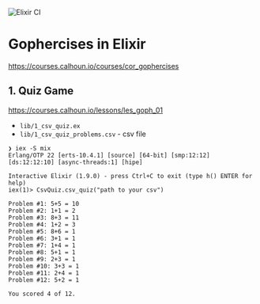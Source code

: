 ![Elixir CI](https://github.com/alimnastaev/gophercises_in_elixir/workflows/Elixir%20CI/badge.svg)

# Gophercises in Elixir

https://courses.calhoun.io/courses/cor_gophercises

## 1. Quiz Game

https://courses.calhoun.io/lessons/les_goph_01

- `lib/1_csv_quiz.ex`
- `lib/1_csv_quiz_problems.csv` - csv file

```
❯ iex -S mix
Erlang/OTP 22 [erts-10.4.1] [source] [64-bit] [smp:12:12] [ds:12:12:10] [async-threads:1] [hipe]

Interactive Elixir (1.9.0) - press Ctrl+C to exit (type h() ENTER for help)
iex(1)> CsvQuiz.csv_quiz("path to your csv")

Problem #1: 5+5 = 10
Problem #2: 1+1 = 2
Problem #3: 8+3 = 11
Problem #4: 1+2 = 3
Problem #5: 8+6 = 1
Problem #6: 3+1 = 1
Problem #7: 1+4 = 1
Problem #8: 5+1 = 1
Problem #9: 2+3 = 1
Problem #10: 3+3 = 1
Problem #11: 2+4 = 1
Problem #12: 5+2 = 1

You scored 4 of 12.
```
